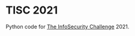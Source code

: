 # TISC 2021

Python code for [The InfoSecurity Challenge](https://www.csit.gov.sg/tisc/tisc-home) 2021.
